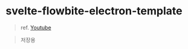 # svelte-flowbite-electron-template

> ref. [Youtube](https://www.youtube.com/watch?v=yEmtAKyiLtQ)

> 저장용 

